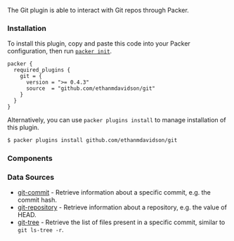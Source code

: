 The Git plugin is able to interact with Git repos through Packer.

### Installation

To install this plugin, copy and paste this code into your Packer configuration, then run [`packer init`](https://www.packer.io/docs/commands/init).

```hcl
packer {
  required_plugins {
    git = {
      version = ">= 0.4.3"
      source  = "github.com/ethanmdavidson/git"
    }
  }
}
```

Alternatively, you can use `packer plugins install` to manage installation of this plugin.

```sh
$ packer plugins install github.com/ethanmdavidson/git
```


### Components

### Data Sources

- [git-commit](/packer/integrations/ethanmdavidson/git/latest/components/data-source/commit) - Retrieve information
    about a specific commit, e.g. the commit hash.
- [git-repository](/packer/integrations/ethanmdavidson/git/latest/components/data-source/repository) - Retrieve information
    about a repository, e.g. the value of HEAD.
- [git-tree](/packer/integrations/ethanmdavidson/git/latest/components/data-source/tree) - Retrieve the list of
    files present in a specific commit, similar to `git ls-tree -r`.

